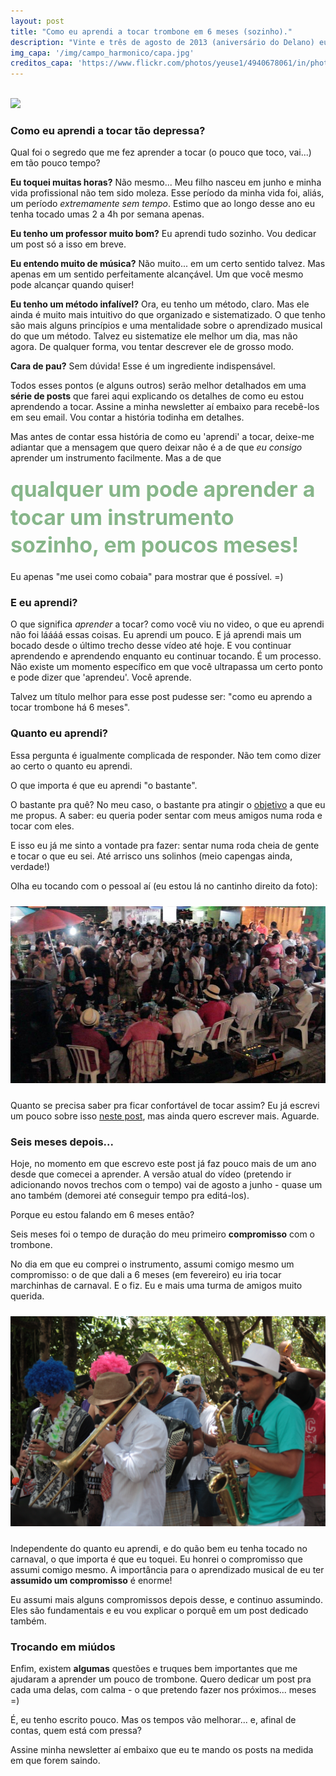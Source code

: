 ```yaml
---
layout: post
title: "Como eu aprendi a tocar trombone em 6 meses (sozinho)."
description: "Vinte e três de agosto de 2013 (aniversário do Delano) eu resolvi que iria 'gastar' meu presente de dia dos pais (meu primeiro dia dos pais) em um trombone. Aqui está um video que mostra como eu progredi nos primeiros meses."
img_capa: '/img/campo_harmonico/capa.jpg'
creditos_capa: 'https://www.flickr.com/photos/yeuse1/4940678061/in/photostream/'
---
```


<br/>
<img src='http://www.valuesbasedleader.com/wp-content/themes/VBL/images/videoPlaceholder.jpg'/>
<br/>

### Como eu aprendi a tocar tão depressa?

  Qual foi o segredo que me fez aprender a tocar (o pouco que toco, vai...) em tão pouco tempo?
  
  **Eu toquei muitas horas?** Não mesmo... Meu filho nasceu em junho e minha vida profissional não tem sido moleza. Esse período da minha vida foi, aliás, um período *extremamente sem tempo*. Estimo que ao longo desse ano eu tenha tocado umas 2 a 4h por semana apenas.
  
  **Eu tenho um professor muito bom?** Eu aprendi tudo sozinho. Vou dedicar um post só a isso em breve.
  
  **Eu entendo muito de música?** Não muito... em um certo sentido talvez. Mas apenas em um sentido perfeitamente alcançável. Um que você mesmo pode alcançar quando quiser!
  
  **Eu tenho um método infalível?** Ora, eu tenho um método, claro. Mas ele ainda é muito mais intuitivo do que organizado e sistematizado. O que tenho são mais alguns princípios e uma mentalidade sobre o aprendizado musical do que um método. Talvez eu sistematize ele melhor um dia, mas não agora. De qualquer forma, vou tentar descrever ele de grosso modo.
  
  **Cara de pau?** Sem dúvida! Esse é um ingrediente indispensável.
  
  Todos esses pontos (e alguns outros) serão melhor detalhados em uma **série de posts** que farei aqui explicando os detalhes de como eu estou aprendendo a tocar. Assine a minha newsletter aí embaixo para recebê-los em seu email. Vou contar a história todinha em detalhes.

  Mas antes de contar essa história de como eu 'aprendi' a tocar, deixe-me adiantar que a mensagem que quero deixar não é a de que *eu consigo* aprender um instrumento facilmente. Mas a de que 
  
<div style='font-size:34px; margin: 20px 0; font-weight:bold; color:#87B68A; line-height:1.3em'>
  qualquer um pode aprender a tocar um instrumento sozinho, em poucos meses!
</div>
  
  Eu apenas "me usei como cobaia" para mostrar que é possível. =)
  
  
### E eu aprendi?

  O que significa *aprender* a tocar? como você viu no video, o que eu aprendi não foi láááá essas coisas. Eu aprendi um pouco. E já aprendi mais um bocado desde o último trecho desse vídeo até hoje. E vou continuar aprendendo e aprendendo enquanto eu continuar tocando. É um processo. Não existe um momento específico em que você ultrapassa um certo ponto e pode dizer que 'aprendeu'. Você aprende.

  Talvez um título melhor para esse post pudesse ser: "como eu aprendo a tocar trombone há 6 meses".

### Quanto eu aprendi?

  Essa pergunta é igualmente complicada de responder. Não tem como dizer ao certo o quanto eu aprendi.
  
  O que importa é que eu aprendi "o bastante". 
  
  O bastante pra quê? No meu caso, o bastante pra atingir o [objetivo](http://localhost:4000/2013/07/21/como-atingir-seus-objetivos-com-a-musica.html) a que eu me propus. A saber: eu queria poder sentar com meus amigos numa roda e tocar com eles.
  
  E isso eu já me sinto a vontade pra fazer: sentar numa roda cheia de gente e tocar o que eu sei. Até arrisco uns solinhos (meio capengas ainda, verdade!)
  
  Olha eu tocando com o pessoal aí (eu estou lá no cantinho direito da foto):
  
<img src='/img/trombone/samba_trabalhador_trombone.jpg' style='margin:10px 0' />
  
  Quanto se precisa saber pra ficar confortável de tocar assim? Eu já escrevi um pouco sobre isso [neste post](/2014/06/01/a-pratica-do-apresentar.html), mas ainda quero escrever mais. Aguarde.

### Seis meses depois...

  Hoje, no momento em que escrevo este post já faz pouco mais de um ano desde que comecei a aprender. A versão atual do vídeo (pretendo ir adicionando novos trechos com o tempo) vai de agosto a junho - quase um ano também (demorei até conseguir tempo pra editá-los). 
  
  Porque eu estou falando em 6 meses então?

  Seis meses foi o tempo de duração do meu primeiro **compromisso** com o trombone.

  No dia em que eu comprei o instrumento, assumi comigo mesmo um compromisso: o de que dali a 6 meses (em fevereiro) eu iria tocar marchinhas de carnaval. E o fiz. Eu e mais uma turma de amigos muito querida.

<img src="/img/trombone/vqf_14.jpg" style='margin:10px 0' />

  Independente do quanto eu aprendi, e do quão bem eu tenha tocado no carnaval, o que importa é que eu toquei. Eu honrei o compromisso que assumi comigo mesmo. A importância para o aprendizado musical de eu ter **assumido um compromisso** é enorme!
  
  Eu assumi mais alguns compromissos depois desse, e continuo assumindo. Eles são fundamentais e eu vou explicar o porquê em um post dedicado também.
  
### Trocando em miúdos  
  
  Enfim, existem **algumas** questões e truques bem importantes que me ajudaram a aprender um pouco de trombone. Quero dedicar um post pra cada uma delas, com calma - o que pretendo fazer nos próximos... meses =)
  
  É, eu tenho escrito pouco. Mas os tempos vão melhorar... e, afinal de contas, quem está com pressa?
  
  Assine minha newsletter aí embaixo que eu te mando os posts na medida em que forem saindo.
  
  


